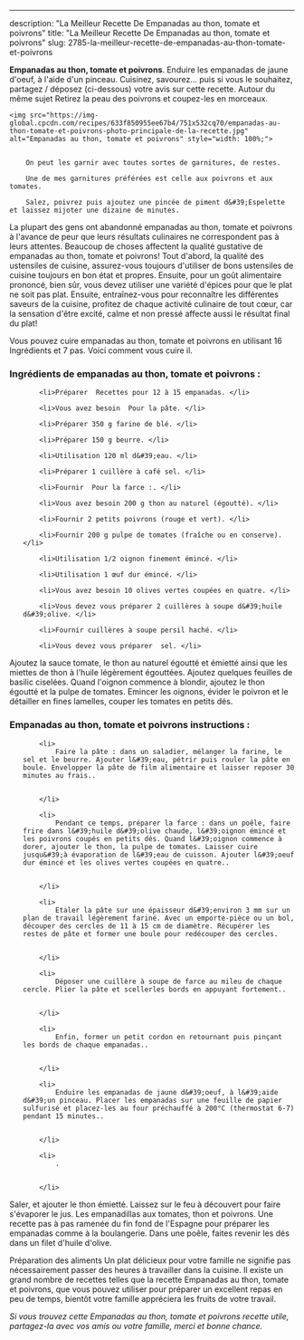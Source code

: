 ---
description: "La Meilleur Recette De Empanadas au thon, tomate et poivrons"
title: "La Meilleur Recette De Empanadas au thon, tomate et poivrons"
slug: 2785-la-meilleur-recette-de-empanadas-au-thon-tomate-et-poivrons

<p>
	<strong>Empanadas au thon, tomate et poivrons</strong>. 
	Enduire les empanadas de jaune d&#39;oeuf, à l&#39;aide d&#39;un pinceau. Cuisinez, savourez… puis si vous le souhaitez, partagez / déposez (ci-dessous) votre avis sur cette recette. Autour du même sujet Retirez la peau des poivrons et coupez-les en morceaux.
</p>
<p>
	
	<img src="https://img-global.cpcdn.com/recipes/633f850955ee67b4/751x532cq70/empanadas-au-thon-tomate-et-poivrons-photo-principale-de-la-recette.jpg" alt="Empanadas au thon, tomate et poivrons" style="width: 100%;">
	
	
		On peut les garnir avec toutes sortes de garnitures, de restes.
	
		Une de mes garnitures préférées est celle aux poivrons et aux tomates.
	
		Salez, poivrez puis ajoutez une pincée de piment d&#39;Espelette et laissez mijoter une dizaine de minutes.
	
</p>

La plupart des gens ont abandonné empanadas au thon, tomate et poivrons à l'avance de peur que leurs résultats culinaires ne correspondent pas à leurs attentes. Beaucoup de choses affectent la qualité gustative de empanadas au thon, tomate et poivrons! Tout d'abord, la qualité des ustensiles de cuisine, assurez-vous toujours d'utiliser de bons ustensiles de cuisine toujours en bon état et propres. Ensuite, pour un goût alimentaire prononcé, bien sûr, vous devez utiliser une variété d'épices pour que le plat ne soit pas plat. Ensuite, entraînez-vous pour reconnaître les différentes saveurs de la cuisine, profitez de chaque activité culinaire de tout cœur, car la sensation d'être excité, calme et non pressé affecte aussi le résultat final du plat!

<!--inarticleads1-->

Vous pouvez cuire empanadas au thon, tomate et poivrons en utilisant 16 Ingrédients et 7 pas. Voici comment vous cuire il.

<h3>Ingrédients de empanadas au thon, tomate et poivrons :</h3>

<ol>
	
		<li>Préparer  Recettes pour 12 à 15 empanadas. </li>
	
		<li>Vous avez besoin  Pour la pâte. </li>
	
		<li>Préparer 350 g farine de blé. </li>
	
		<li>Préparer 150 g beurre. </li>
	
		<li>Utilisation 120 ml d&#39;eau. </li>
	
		<li>Préparer 1 cuillère à café sel. </li>
	
		<li>Fournir  Pour la farce :. </li>
	
		<li>Vous avez besoin 200 g thon au naturel (égoutté). </li>
	
		<li>Fournir 2 petits poivrons (rouge et vert). </li>
	
		<li>Fournir 200 g pulpe de tomates (fraîche ou en conserve). </li>
	
		<li>Utilisation 1/2 oignon finement émincé. </li>
	
		<li>Utilisation 1 œuf dur émincé. </li>
	
		<li>Vous avez besoin 10 olives vertes coupées en quatre. </li>
	
		<li>Vous devez vous préparer 2 cuillères à soupe d&#39;huile d&#39;olive. </li>
	
		<li>Fournir cuillères à soupe persil haché. </li>
	
		<li>Vous devez vous préparer  sel. </li>
	
</ol>

Ajoutez la sauce tomate, le thon au naturel égoutté et émietté ainsi que les miettes de thon à l&#39;huile légèrement égouttées. Ajoutez quelques feuilles de basilic ciselées. Quand l&#39;oignon commence à blondir, ajoutez le thon égoutté et la pulpe de tomates. Emincer les oignons, évider le poivron et le détailler en fines lamelles, couper les tomates en petits dés. 

<!--inarticleads2-->

<h3>Empanadas au thon, tomate et poivrons instructions :</h3>

<ol>
	
		<li>
			Faire la pâte : dans un saladier, mélanger la farine, le sel et le beurre. Ajouter l&#39;eau, pétrir puis rouler la pâte en boule. Envelopper la pâte de film alimentaire et laisser reposer 30 minutes au frais..
			
			
		</li>
	
		<li>
			Pendant ce temps, préparer la farce : dans un poêle, faire frire dans l&#39;huile d&#39;olive chaude, l&#39;oignon émincé et les poivrons coupés en petits dés. Quand l&#39;oignon commence à dorer, ajouter le thon, la pulpe de tomates. Laisser cuire jusqu&#39;à évaporation de l&#39;eau de cuisson. Ajouter l&#39;oeuf dur émincé et les olives vertes coupées en quatre..
			
			
		</li>
	
		<li>
			Etaler la pâte sur une épaisseur d&#39;environ 3 mm sur un plan de travail légèrement fariné. Avec un emporte-pièce ou un bol, découper des cercles de 11 à 15 cm de diamètre. Récupérer les restes de pâte et former une boule pour redécouper des cercles.
			
			
		</li>
	
		<li>
			Déposer une cuillère à soupe de farce au mileu de chaque cercle. Plier la pâte et scellerles bords en appuyant fortement..
			
			
		</li>
	
		<li>
			Enfin, former un petit cordon en retournant puis pinçant les bords de chaque empanadas..
			
			
		</li>
	
		<li>
			Enduire les empanadas de jaune d&#39;oeuf, à l&#39;aide d&#39;un pinceau. Placer les empanadas sur une feuille de papier sulfurisé et placez-les au four préchauffé à 200°C (thermostat 6-7) pendant 15 minutes..
			
			
		</li>
	
		<li>
			.
			
			
		</li>
	
</ol>

Saler, et ajouter le thon émietté. Laissez sur le feu à découvert pour faire s&#39;évaporer le jus. Les empanadillas aux tomates, thon et poivrons. Une recette pas à pas ramenée du fin fond de l&#39;Espagne pour préparer les empanadas comme à la boulangerie. Dans une poêle, faites revenir les dés dans un filet d&#39;huile d&#39;olive. 

<!--inarticleads1-->

<p>
Préparation des aliments Un plat délicieux pour votre famille ne signifie pas nécessairement passer des heures à travailler dans la cuisine. Il existe un grand nombre de recettes telles que la recette Empanadas au thon, tomate et poivrons, que vous pouvez utiliser pour préparer un excellent repas en peu de temps, bientôt votre famille appréciera les fruits de votre travail.
</p>

<p>
<i>Si vous trouvez cette Empanadas au thon, tomate et poivrons recette utile, partagez-la avec vos amis ou votre famille, merci et bonne chance.</i>
</p>
